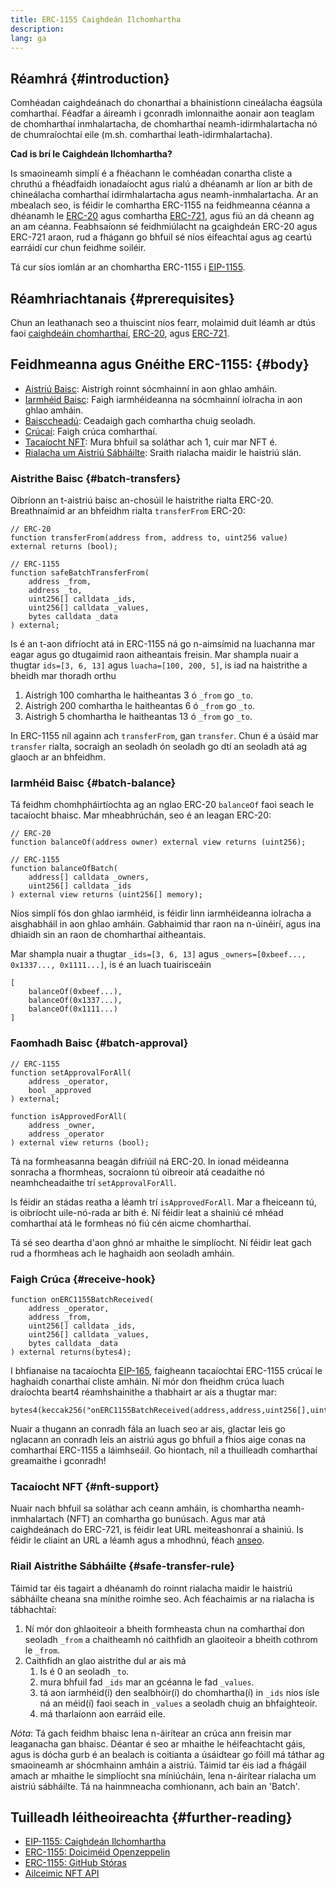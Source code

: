 ```yaml
---
title: ERC-1155 Caighdeán Ilchomhartha
description:
lang: ga
---
```


## Réamhrá {#introduction}

Comhéadan caighdeánach do chonarthaí a bhainistíonn cineálacha éagsúla comharthaí. Féadfar a áireamh i gconradh imlonnaithe aonair aon teaglam de chomharthaí inmhalartacha, de chomharthaí neamh-idirmhalartacha nó de chumraíochtaí eile (m.sh. comharthaí leath-idirmhalartacha).

**Cad is brí le Caighdeán Ilchomhartha?**

Is smaoineamh simplí é a fhéachann le comhéadan conartha cliste a chruthú a fhéadfaidh ionadaíocht agus rialú a dhéanamh ar líon ar bith de chineálacha comharthaí idirmhalartacha agus neamh-inmhalartacha. Ar an mbealach seo, is féidir le comhartha ERC-1155 na feidhmeanna céanna a dhéanamh le [ERC-20](/developers/docs/standards/tokens/erc-20/) agus comhartha [ERC-721](/developers/docs/standards/tokens/erc-721/), agus fiú an dá cheann ag an am céanna. Feabhsaíonn sé feidhmiúlacht na gcaighdeán ERC-20 agus ERC-721 araon, rud a fhágann go bhfuil sé níos éifeachtaí agus ag ceartú earráidí cur chun feidhme soiléir.

Tá cur síos iomlán ar an chomhartha ERC-1155 i [EIP-1155](https://eips.ethereum.org/EIPS/eip-1155).

## Réamhriachtanais {#prerequisites}

Chun an leathanach seo a thuiscint níos fearr, molaimid duit léamh ar dtús faoi [caighdeáin chomharthaí](/developers/docs/standards/tokens/), [ERC-20](/developers/docs/standards/tokens/erc-20/), agus [ERC-721](/developers/docs/standards/tokens/erc-721/).

## Feidhmeanna agus Gnéithe ERC-1155: {#body}

- [Aistriú Baisc](#batch_transfers): Aistrigh roinnt sócmhainní in aon ghlao amháin.
- [Iarmhéid Baisc](#batch_balance): Faigh iarmhéideanna na sócmhainní iolracha in aon ghlao amháin.
- [Baisccheadú](#batch_approval): Ceadaigh gach comhartha chuig seoladh.
- [Crúcaí](#receive_hook): Faigh crúca comharthaí.
- [Tacaíocht NFT](#nft_support): Mura bhfuil sa soláthar ach 1, cuir mar NFT é.
- [Rialacha um Aistriú Sábháilte](#safe_transfer_rule): Sraith rialacha maidir le haistriú slán.

### Aistrithe Baisc {#batch-transfers}

Oibríonn an t-aistriú baisc an-chosúil le haistrithe rialta ERC-20. Breathnaímid ar an bhfeidhm rialta `transferFrom` ERC-20:

```solidity
// ERC-20
function transferFrom(address from, address to, uint256 value) external returns (bool);

// ERC-1155
function safeBatchTransferFrom(
    address _from,
    address _to,
    uint256[] calldata _ids,
    uint256[] calldata _values,
    bytes calldata _data
) external;
```

Is é an t-aon difríocht atá in ERC-1155 ná go n-aimsímid na luachanna mar eagar agus go dtugaimid raon aitheantais freisin. Mar shampla nuair a thugtar `ids=[3, 6, 13]` agus `luacha=[100, 200, 5]`, is iad na haistrithe a bheidh mar thoradh orthu

1. Aistrigh 100 comhartha le haitheantas 3 ó `_from` go `_to`.
2. Aistrigh 200 comhartha le haitheantas 6 ó `_from` go `_to`.
3. Aistrigh 5 chomhartha le haitheantas 13 ó `_from` go `_to`.

In ERC-1155 níl againn ach `transferFrom`, gan `transfer`. Chun é a úsáid mar `transfer` rialta, socraigh an seoladh ón seoladh go dtí an seoladh atá ag glaoch ar an bhfeidhm.

### Iarmhéid Baisc {#batch-balance}

Tá feidhm chomhpháirtíochta ag an nglao ERC-20 `balanceOf` faoi seach le tacaíocht bhaisc. Mar mheabhrúchán, seo é an leagan ERC-20:

```solidity
// ERC-20
function balanceOf(address owner) external view returns (uint256);

// ERC-1155
function balanceOfBatch(
    address[] calldata _owners,
    uint256[] calldata _ids
) external view returns (uint256[] memory);
```

Níos simplí fós don ghlao iarmhéid, is féidir linn iarmhéideanna iolracha a aisghabháil in aon ghlao amháin. Gabhaimid thar raon na n-úinéirí, agus ina dhiaidh sin an raon de chomharthaí aitheantais.

Mar shampla nuair a thugtar `_ids=[3, 6, 13]` agus `_owners=[0xbeef..., 0x1337..., 0x1111...]`, is é an luach tuairisceáin

```solidity
[
    balanceOf(0xbeef...),
    balanceOf(0x1337...),
    balanceOf(0x1111...)
]
```

### Faomhadh Baisc {#batch-approval}

```solidity
// ERC-1155
function setApprovalForAll(
    address _operator,
    bool _approved
) external;

function isApprovedForAll(
    address _owner,
    address _operator
) external view returns (bool);
```

Tá na formheasanna beagán difriúil ná ERC-20. In ionad méideanna sonracha a fhormheas, socraíonn tú oibreoir atá ceadaithe nó neamhcheadaithe trí `setApprovalForAll`.

Is féidir an stádas reatha a léamh trí `isApprovedForAll`. Mar a fheiceann tú, is oibríocht uile-nó-rada ar bith é. Ní féidir leat a shainiú cé mhéad comharthaí atá le formheas nó fiú cén aicme chomharthaí.

Tá sé seo deartha d'aon ghnó ar mhaithe le simplíocht. Ní féidir leat gach rud a fhormheas ach le haghaidh aon seoladh amháin.

### Faigh Crúca {#receive-hook}

```solidity
function onERC1155BatchReceived(
    address _operator,
    address _from,
    uint256[] calldata _ids,
    uint256[] calldata _values,
    bytes calldata _data
) external returns(bytes4);
```

I bhfianaise na tacaíochta [EIP-165](https://eips.ethereum.org/EIPS/eip-165), faigheann tacaíochtaí ERC-1155 crúcaí le haghaidh conarthaí cliste amháin. Ní mór don fheidhm crúca luach draíochta beart4 réamhshainithe a thabhairt ar ais a thugtar mar:

```solidity
bytes4(keccak256("onERC1155BatchReceived(address,address,uint256[],uint256[],bytes)"))
```

Nuair a thugann an conradh fála an luach seo ar ais, glactar leis go nglacann an conradh leis an aistriú agus go bhfuil a fhios aige conas na comharthaí ERC-1155 a láimhseáil. Go hiontach, níl a thuilleadh comharthaí greamaithe i gconradh!

### Tacaíocht NFT {#nft-support}

Nuair nach bhfuil sa soláthar ach ceann amháin, is chomhartha neamh-inmhalartach (NFT) an comhartha go bunúsach. Agus mar atá caighdeánach do ERC-721, is féidir leat URL meiteashonraí a shainiú. Is féidir le cliaint an URL a léamh agus a mhodhnú, féach [anseo](https://eips.ethereum.org/EIPS/eip-1155#metadata).

### Riail Aistrithe Sábháilte {#safe-transfer-rule}

Táimid tar éis tagairt a dhéanamh do roinnt rialacha maidir le haistriú sábháilte cheana sna mínithe roimhe seo. Ach féachaimis ar na rialacha is tábhachtaí:

1. Ní mór don ghlaoiteoir a bheith formheasta chun na comharthaí don seoladh `_from` a chaitheamh nó caithfidh an glaoiteoir a bheith cothrom le `_from`.
2. Caithfidh an glao aistrithe dul ar ais má
   1. Is é 0 an seoladh `_to`.
   2. mura bhfuil fad `_ids` mar an gcéanna le fad `_values`.
   3. tá aon iarmhéid(í) den sealbhóir(í) do chomhartha(í) in `_ids` níos ísle ná an méid(í) faoi seach in `_values` a seoladh chuig an bhfaighteoir.
   4. má tharlaíonn aon earráid eile.

_Nóta_: Tá gach feidhm bhaisc lena n-áirítear an crúca ann freisin mar leaganacha gan bhaisc. Déantar é seo ar mhaithe le héifeachtacht gáis, agus is dócha gurb é an bealach is coitianta a úsáidtear go fóill má táthar ag smaoineamh ar shócmhainn amháin a aistriú. Táimid tar éis iad a fhágáil amach ar mhaithe le simplíocht sna míniúcháin, lena n-áirítear rialacha um aistriú sábháilte. Tá na hainmneacha comhionann, ach bain an 'Batch'.

## Tuilleadh léitheoireachta {#further-reading}

- [EIP-1155: Caighdeán Ilchomhartha](https://eips.ethereum.org/EIPS/eip-1155)
- [ERC-1155: Doiciméid Openzeppelin](https://docs.openzeppelin.com/contracts/3.x/erc1155)
- [ERC-1155: GitHub Stóras](https://github.com/enjin/erc-1155)
- [Ailceimic NFT API](https://docs.alchemy.com/alchemy/enhanced-apis/nft-api)
